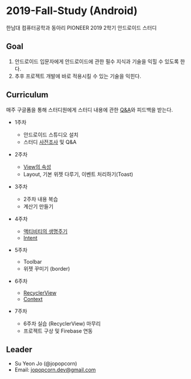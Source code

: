 # 2019-Fall-Study (Android)
한남대 컴퓨터공학과 동아리 PIONEER 2019 2학기 안드로이드 스터디

## Goal
1. 안드로이드 입문자에게 안드로이드에 관한 필수 지식과 기술을 익힐 수 있도록 한다.
2. 추후 프로젝트 개발에 바로 적용시킬 수 있는 기술을 익힌다.

## Curriculum
매주 구글폼을 통해 스터디원에게 스터디 내용에 관한 [Q&A](https://github.com/pionnerandroid/2019-Fall-Study-QA)와 피드백을 받는다.

* 1주차
  * 안드로이드 스튜디오 설치
  * 스터디 [사전조사](https://forms.gle/ma3ijk41tKPcZnA59) 및 Q&A
  
  
* 2주차
  * [View의 속성](https://docs.google.com/presentation/d/1YwKC8zFlozKha6lVOggr1cLycouWQUBrOPcNjWAachM/edit#slide=id.p)
  * Layout, 기본 위젯 다루기, 이벤트 처리하기(Toast)
  
* 3주차
  * 2주차 내용 복습
  * 계산기 만들기
  
* 4주차
  * [액티비티의 생명주기](https://docs.google.com/presentation/d/1u_VyQyamdVBQbUxey3-QBdtoXQM2C3o5NX1in-AJJZs/edit?usp=sharing)
  * [Intent](https://docs.google.com/presentation/d/1UmbchtPu5odbuj5KeUzes2Qj2MK1PRL6S72JMxXYCCQ/edit?usp=sharing)

* 5주차
  * Toolbar
  * 위젯 꾸미기 (border)
  
* 6주차
  * [RecyclerView](https://docs.google.com/presentation/d/1IEdkOAB50DRCwcpWGJWyDt0R_Sqz7fDtbuzzgvAo-b0/edit?usp=sharing)
  * [Context](https://docs.google.com/presentation/d/1rRYFalwPx2MBX9Au--xLcHparuBu0qbj2v1nFvLkw-U/edit?usp=sharing)
  
* 7주차
  * 6주차 실습 (RecyclerView) 마무리
  * 프로젝트 구상 및 Firebase 연동
  
## Leader
* Su Yeon Jo (@jopopcorn)
* Email: jopopcorn.dev@gmail.com
